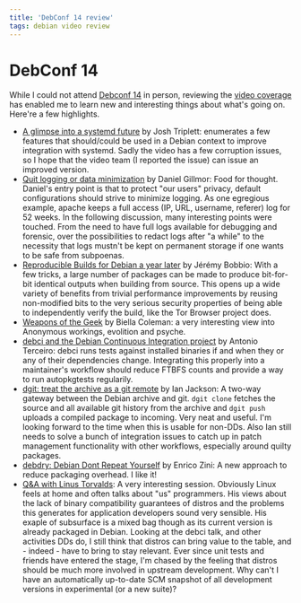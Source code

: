 ```yaml
---
title: 'DebConf 14 review'
tags: debian video review
---
```


# DebConf 14

While I could not attend [Debconf 14](http://debconf14.debconf.org/) in person,
reviewing the [video
coverage](http://meetings-archive.debian.net/pub/debian-meetings/2014/debconf14/webm/)
has enabled me to learn new and interesting things about what's going on.
Here're a few highlights.

  * [A glimpse into a systemd
    future](http://meetings-archive.debian.net/pub/debian-meetings/2014/debconf14/webm/A_glimpse_into_a_systemd_future.webm)
    by Josh Triplett: enumerates a few features that should/could be used in a
    Debian context to improve integration with systemd. Sadly the video has a
    few corruption issues, so I hope that the video team (I reported the issue)
    can issue an improved version.
  * [Quit logging or data
    minimization](http://meetings-archive.debian.net/pub/debian-meetings/2014/debconf14/webm/Quit_logging_or_data_minimization_in_Debian.webm)
    by Daniel Gillmor: Food for thought. Daniel's entry point is that to
    protect "our users" privacy, default configurations should strive to
    minimize logging. As one egregious example, apache keeps a full access (IP,
    URL, username, referer) log for 52 weeks. In the following discussion, many
    interesting points were touched. From the need to have full logs available
    for debugging and forensic, over the possibilities to redact logs after "a
    while" to the necessity that logs mustn't be kept on permanent storage if
    one wants to be safe from subpoenas.
  * [Reproducible Builds for Debian a year
    later](http://meetings-archive.debian.net/pub/debian-meetings/2014/debconf14/webm/Reproducible_Builds_for_Debian_a_year_later.webm)
    by Jérémy Bobbio: With a few tricks, a large number of packages can be made
    to produce bit-for-bit identical outputs when building from source. This
    opens up a wide variety of benefits from trivial performance improvements
    by reusing non-modified bits to the very serious security properties of
    being able to independently verify the build, like the Tor Browser project
    does.
  * [Weapons of the
    Geek](http://meetings-archive.debian.net/pub/debian-meetings/2014/debconf14/webm/Weapons_of_the_Geek.webm)
    by Biella Coleman: a very interesting view into Anonymous workings,
    evolition and psyche.
  * [debci and the Debian Continuous Integration
    project](http://meetings-archive.debian.net/pub/debian-meetings/2014/debconf14/webm/debci_and_the_Debian_Continuous_Integration_project.webm)
    by Antonio Terceiro: debci runs tests against installed binaries if and
    when they or any of their dependencies change. Integrating this properly
    into a maintainer's workflow should reduce FTBFS counts and provide a way
    to run autopkgtests regularily.
  * [dgit: treat the archive as a git
    remote](http://meetings-archive.debian.net/pub/debian-meetings/2014/debconf14/webm/dgit_treat_the_archive_as_a_git_remote.webm)
    by Ian Jackson: A two-way gateway between the Debian archive and git. `dgit
    clone` fetches the source and all available git history from the archive
    and `dgit push` uploads a compiled package to incoming. Very neat and
    useful. I'm looking forward to the time when this is usable for non-DDs.
    Also Ian still needs to solve a bunch of integration issues to catch up in
    patch management functionality with other workflows, especially around
    quilty packages.
  * [debdry: Debian Dont Repeat
    Yourself](http://meetings-archive.debian.net/pub/debian-meetings/2014/debconf14/webm/debdry_Debian_Dont_Repeat_Yourself.webm)
    by Enrico Zini: A new approach to reduce packaging overhead. I like it!
  * [Q&A with Linus
    Torvalds](http://meetings-archive.debian.net/pub/debian-meetings/2014/debconf14/webm/QA_with_Linus_Torvalds.webm):
    A very interesting session. Obviously Linux feels at home and often talks
    about "us" programmers. His views about the lack of binary compatibility
    guarantees of distros and the problems this generates for application
    developers sound very sensible. His exaple of subsurface is a mixed bag
    though as its current version is already packaged in Debian. Looking at the
    debci talk, and other activities DDs do, I still think that distros can
    bring value to the table, and - indeed - have to bring to stay relevant.
    Ever since unit tests and friends have entered the stage, I'm chased by the
    feeling that distros should be much more involved in upstream development.
    Why can't I have an automatically up-to-date SCM snapshot of all
    development versions in experimental (or a new suite)?
